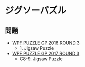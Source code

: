 # ジグソーパズル

## 問題
- [WPF PUZZLE GP 2016 ROUND 3](../questions/wpfpgp2016-3.md)
	- 1\. Jigsaw Puzzle
- [WPF PUZZLE GP 2017 ROUND 3](../questions/wpfpgp2017-3.md)
	- C8-9. Jigsaw Puzzle
